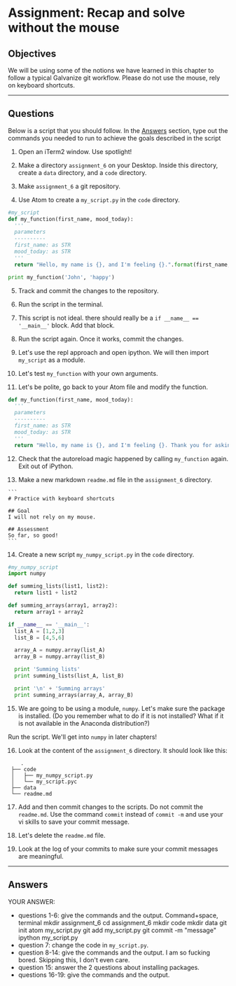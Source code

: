# Assignment: Recap and solve without the mouse

## Objectives
We will be using some of the notions we have learned in this chapter to follow a typical Galvanize git workflow. Please do not use the mouse, rely on keyboard shortcuts.

_______________________________________

## Questions

Below is a script that you should follow. In the [Answers](#answers) section, type out the commands you needed to run to achieve the goals described in the script

   1. Open an iTerm2 window. Use spotlight!

   2. Make a directory `assignment_6` on your Desktop. Inside this directory, create a `data` directory, and a `code` directory.

   3. Make `assignment_6` a git repository.

   4. Use Atom to create a `my_script.py` in the `code` directory.

  ```python
  #my_script
  def my_function(first_name, mood_today):
    '''
    parameters
    ----------
    first_name: as STR
    mood_today: as STR
    '''
    return "Hello, my name is {}, and I'm feeling {}.".format(first_name, mood_today)

  print my_function('John', 'happy')
  ```

   5. Track and commit the changes to the repository.

   6. Run the script in the terminal.

   7. This script is not ideal. there should really be a `if __name__ == '__main__'` block. Add that block.

   8. Run the script again. Once it works, commit the changes.

   9. Let's use the repl approach and open ipython. We will then import `my_script` as a module.

   10. Let's test `my_function` with your own arguments.

   11. Let's be polite, go back to your Atom file and modify the function.

  ```python
  def my_function(first_name, mood_today):
    '''
    parameters
    ----------
    first_name: as STR
    mood_today: as STR
    '''
    return "Hello, my name is {}, and I'm feeling {}. Thank you for asking!".format(first_name, mood_today)
  ```

   12. Check that the autoreload magic happened by calling `my_function` again. Exit out of iPython.

   13. Make a new markdown `readme.md` file in the `assignment_6` directory.

    ```
    # Practice with keyboard shortcuts

    ## Goal
    I will not rely on my mouse.

    ## Assessment
    So far, so good!
    ```

   14. Create a new script `my_numpy_script.py` in the `code` directory.

  ```python
  #my_numpy_script
  import numpy

  def summing_lists(list1, list2):
    return list1 + list2

  def summing_arrays(array1, array2):
    return array1 + array2

  if __name__ == '__main__':
    list_A = [1,2,3]
    list_B = [4,5,6]

    array_A = numpy.array(list_A)
    array_B = numpy.array(list_B)

    print 'Summing lists'
    print summing_lists(list_A, list_B)

    print '\n' + 'Summing arrays'
    print summing_arrays(array_A, array_B)
  ```

   15. We are going to be using a module, `numpy`. Let's make sure the package is installed. (Do you remember what to do if it is not installed? What if it is not available in the Anaconda distribution?)

   Run the script. We'll get into `numpy` in later chapters!

   16. Look at the content of the `assignment_6` directory. It should look like this:

   ```
       .
    ├── code
    │   ├── my_numpy_script.py
    │   └── my_script.pyc
    ├── data
    └── readme.md
   ```

   17. Add and then commit changes to the scripts. Do not commit the `readme.md`. Use the command `commit` instead of `commit -m` and use your vi skills to save your commit message.

   18. Let's delete the `readme.md` file.

   19. Look at the log of your commits to make sure your commit messages are meaningful.
_______________________________________

## Answers
YOUR ANSWER:

* questions 1-6: give the commands and the output.
Command+space, terminal
mkdir assignment_6
cd assignment_6
mkdir code
mkdir data
git init
atom my_script.py
git add my_script.py
git commit -m "message"
ipython my_script.py
* question 7: change the code in `my_script.py`.
* question 8-14: give the commands and the output.
I am so fucking bored. Skipping this, I don't even care.
* question 15: answer the 2 questions about installing packages.
* questions 16-19: give the commands and the output.

